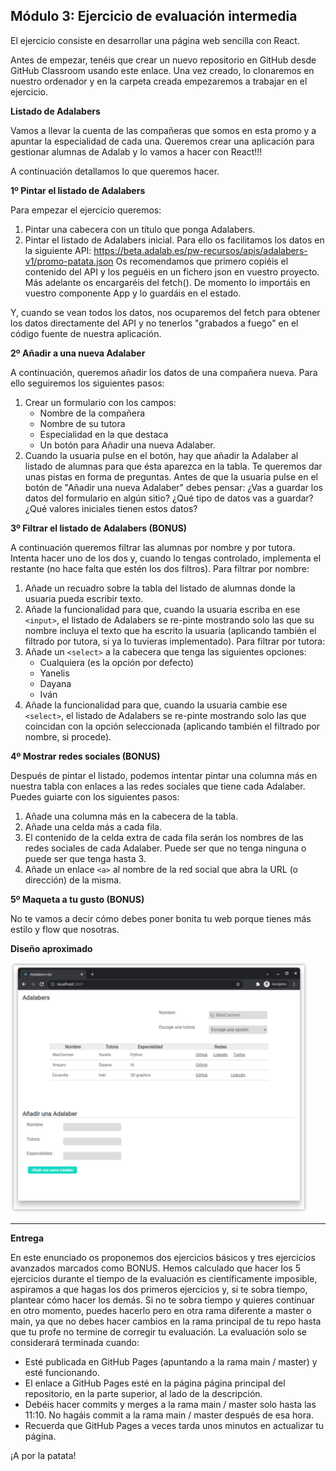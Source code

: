 ## Módulo 3: Ejercicio de evaluación intermedia

El ejercicio consiste en desarrollar una página web sencilla con React.

Antes de empezar, tenéis que crear un nuevo repositorio en GitHub desde GitHub Classroom usando este
enlace. Una vez creado, lo clonaremos en nuestro ordenador y en la carpeta creada empezaremos a trabajar
en el ejercicio.

**Listado de Adalabers**

Vamos a llevar la cuenta de las compañeras que somos en esta promo y a apuntar la especialidad de cada
una. Queremos crear una aplicación para gestionar alumnas de Adalab y lo vamos a hacer con React!!!

A continuación detallamos lo que queremos hacer.

**1º Pintar el listado de Adalabers**

Para empezar el ejercicio queremos:

1. Pintar una cabecera con un título que ponga Adalabers.
2. Pintar el listado de Adalabers inicial. Para ello os facilitamos los datos en la siguiente API:
   https://beta.adalab.es/pw-recursos/apis/adalabers-v1/promo-patata.json
   Os recomendamos que primero copiéis el contenido del API y los peguéis en un fichero json en
   vuestro proyecto. Más adelante os encargaréis del fetch(). De momento lo importáis en vuestro
   componente App y lo guardáis en el estado.

Y, cuando se vean todos los datos, nos ocuparemos del fetch para obtener los datos directamente del API y
no tenerlos "grabados a fuego" en el código fuente de nuestra aplicación.

**2º Añadir a una nueva Adalaber**

A continuación, queremos añadir los datos de una compañera nueva. Para ello seguiremos los siguientes
pasos:

1. Crear un formulario con los campos:
   - Nombre de la compañera
   - Nombre de su tutora
   - Especialidad en la que destaca
   - Un botón para Añadir una nueva Adalaber.
2. Cuando la usuaria pulse en el botón, hay que añadir la Adalaber al listado de alumnas para que ésta
   aparezca en la tabla.
   Te queremos dar unas pistas en forma de preguntas. Antes de que la usuaria pulse en el botón de "Añadir
   una nueva Adalaber" debes pensar:
   ¿Vas a guardar los datos del formulario en algún sitio?
   ¿Qué tipo de datos vas a guardar?
   ¿Qué valores iniciales tienen estos datos?

**3º Filtrar el listado de Adalabers (BONUS)**

A continuación queremos filtrar las alumnas por nombre y por tutora. Intenta hacer uno de los dos y,
cuando lo tengas controlado, implementa el restante (no hace falta que estén los dos filtros).
Para filtrar por nombre:

1. Añade un recuadro sobre la tabla del listado de alumnas donde la usuaria pueda escribir texto.
2. Añade la funcionalidad para que, cuando la usuaria escriba en ese `<input>`, el listado de Adalabers
   se re-pinte mostrando solo las que su nombre incluya el texto que ha escrito la usuaria (aplicando
   también el filtrado por tutora, si ya lo tuvieras implementado).
   Para filtrar por tutora:
3. Añade un `<select>` a la cabecera que tenga las siguientes opciones:
   - Cualquiera (es la opción por defecto)
   - Yanelis
   - Dayana
   - Iván
4. Añade la funcionalidad para que, cuando la usuaria cambie ese `<select>`, el listado de Adalabers se
   re-pinte mostrando solo las que coincidan con la opción seleccionada (aplicando también el filtrado
   por nombre, si procede).

**4º Mostrar redes sociales (BONUS)**

Después de pintar el listado, podemos intentar pintar una columna más en nuestra tabla con enlaces a las
redes sociales que tiene cada Adalaber. Puedes guiarte con los siguientes pasos:

1. Añade una columna más en la cabecera de la tabla.
2. Añade una celda más a cada fila.
3. El contenido de la celda extra de cada fila serán los nombres de las redes sociales de cada Adalaber.
   Puede ser que no tenga ninguna o puede ser que tenga hasta 3.
4. Añade un enlace `<a>` al nombre de la red social que abra la URL (o dirección) de la misma.

**5º Maqueta a tu gusto (BONUS)**

No te vamos a decir cómo debes poner bonita tu web porque tienes más estilo y flow que nosotras.

**Diseño aproximado**

<img src="./src/images/design.png" alt="Design" height="400"/>

---

**Entrega**

En este enunciado os proponemos dos ejercicios básicos y tres ejercicios avanzados marcados como
BONUS. Hemos calculado que hacer los 5 ejercicios durante el tiempo de la evaluación es científicamente
imposible, aspiramos a que hagas los dos primeros ejercicios y, si te sobra tiempo, plantear cómo hacer los
demás.
Si no te sobra tiempo y quieres continuar en otro momento, puedes hacerlo pero en otra rama diferente a
master o main, ya que no debes hacer cambios en la rama principal de tu repo hasta que tu profe no
termine de corregir tu evaluación.
La evaluación solo se considerará terminada cuando:

- Esté publicada en GitHub Pages (apuntando a la rama main / master) y esté funcionando.
- El enlace a GitHub Pages esté en la página página principal del repositorio, en la parte superior, al
  lado de la descripción.
- Debéis hacer commits y merges a la rama main / master solo hasta las 11:10. No hagáis commit a la
  rama main / master después de esa hora.
- Recuerda que GitHub Pages a veces tarda unos minutos en actualizar tu página.

¡A por la patata!
